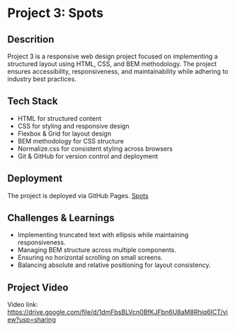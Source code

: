 # Project 3: Spots

## Descrition

Project 3 is a responsive web design project focused on implementing a structured layout using HTML, CSS, and BEM methodology. The project ensures accessibility, responsiveness, and maintainability while adhering to industry best practices.

## Tech Stack

- HTML for structured content
- CSS for styling and responsive design
- Flexbox & Grid for layout design
- BEM methodology for CSS structure
- Normalize.css for consistent styling across browsers
- Git & GitHub for version control and deployment

## Deployment

The project is deployed via GitHub Pages. [Spots](https://burttany.github.io/se_project_spots/)

## Challenges & Learnings

- Implementing truncated text with ellipsis while maintaining responsiveness.
- Managing BEM structure across multiple components.
- Ensuring no horizontal scrolling on small screens.
- Balancing absolute and relative positioning for layout consistency.

## Project Video

Video link: https://drive.google.com/file/d/1dmFbsBLVcn0BfKJFbn6U8aM8Rhiq6ICT/view?usp=sharing
